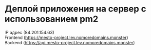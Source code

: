 # Деплой приложения на сервер с использованием pm2


  IP адрес (84.201.154.63)  
  Frontend (https://mesto-project.lev.nomoredomains.monster)  
  Backend (https://api.mesto-project.lev.nomoredomains.monster)  
